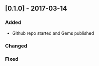 ## [0.1.0] - 2017-03-14
 
### Added

- Github repo started and Gems published
   
### Changed
 
### Fixed
